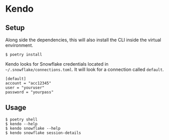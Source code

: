 # Kendo


## Setup

Along side the dependencies, this will also install the CLI inside the virtual environment.
```
$ poetry install
```

Kendo looks for Snowflake credentials located in `~/.snowflake/connections.toml`. It will look for a connection called `default`.
```
[default]
account = "acc12345"
user = "youruser"
password = "yourpass"
```

## Usage

```
$ poetry shell
$ kendo --help
$ kendo snowflake --help
$ kendo snowflake session-details
```

